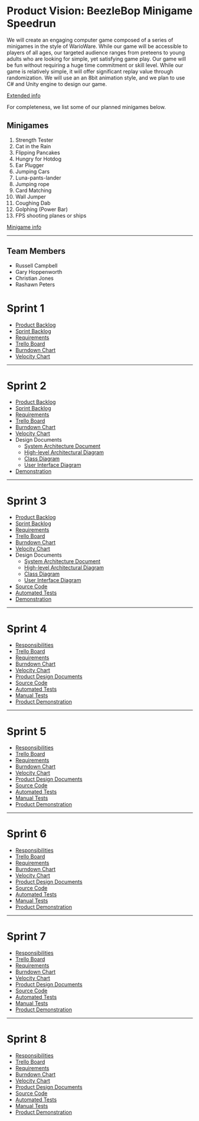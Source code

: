 # Product Vision: BeezleBop Minigame Speedrun
We will create an engaging computer game composed of a series of minigames in the style of WarioWare. While our game will be accessible to players of all ages, our targeted audience ranges from preteens to young adults who are looking for simple, yet satisfying game play. Our game will be fun without requiring a huge time commitment or skill level. While our game is relatively simple, it will offer significant replay value through randomization. We will use an an 8bit animation style, and we plan to use C# and Unity engine to design our game.

[Extended info](https://github.com/rashawnpeters/cop4331-group2/blob/master/Artifacts/product_vision.md)

For completeness, we list some of our planned minigames below.

## Minigames

1. Strength Tester
2. Cat in the Rain
3. Flipping Pancakes
4. Hungry for Hotdog
5. Ear Plugger
6. Jumping Cars
7. Luna-pants-lander
8. Jumping rope
9. Card Matching
10. Wall Jumper
11. Coughing Dab
12. Golphing (Power Bar)
13. FPS shooting planes or ships

[Minigame info](https://github.com/rashawnpeters/cop4331-group2/blob/master/Artifacts/Minigames.md)

---
## Team Members

- Russell Campbell
- Gary Hoppenworth
- Christian Jones
- Rashawn Peters

# Sprint 1

* [Product Backlog](https://github.com/rashawnpeters/cop4331-group2/blob/master/Artifacts/product_backlog.md)
* [Sprint Backlog](https://github.com/rashawnpeters/cop4331-group2/blob/master/Artifacts/sprint1_backlog.md)
* [Requirements](https://github.com/rashawnpeters/cop4331-group2/blob/master/Artifacts/sprint1_requirements.md)
* [Trello Board](https://trello.com/b/k14W6q1c/cop4331-group2)
* [Burndown Chart](https://docs.google.com/spreadsheets/d/18VUI8Ta6aBY3HgJH9A6JNLx4YcdEPwzw_UbUKSVFDfQ/edit?usp=sharing)
* [Velocity Chart](https://docs.google.com/spreadsheets/d/16ysRusBVkkAfoPKgARBptCvqvAWeJbdyo0cIgsfH7g4/edit?usp=sharing)

---

# Sprint 2

* [Product Backlog](https://github.com/rashawnpeters/cop4331-group2/blob/master/Artifacts/product_backlog.md)
* [Sprint Backlog](https://github.com/rashawnpeters/cop4331-group2/blob/master/Artifacts/sprint2_backlog.md)
* [Requirements](https://github.com/rashawnpeters/cop4331-group2/blob/master/Artifacts/sprint2_requirements.md)
* [Trello Board](https://trello.com/b/k14W6q1c/cop4331-group2)
* [Burndown Chart](https://docs.google.com/spreadsheets/d/1GYtfERSI4rJoO3p62OVhOv5eWVJH_H1caL8spRLaddA/edit?usp=sharing)
* [Velocity Chart](https://docs.google.com/spreadsheets/d/16ysRusBVkkAfoPKgARBptCvqvAWeJbdyo0cIgsfH7g4/edit?usp=sharing)
* Design Documents
    * [System Architecture Document](https://github.com/rashawnpeters/cop4331-group2/blob/master/Artifacts/architecture.md)
    * [High-level Architectural Diagram](https://github.com/rashawnpeters/cop4331-group2/blob/master/Artifacts/images/system_context_diagram.png)
    * [Class Diagram](https://github.com/rashawnpeters/cop4331-group2/blob/master/Artifacts/images/class_diagram.png)
    * [User Interface Diagram](https://github.com/rashawnpeters/cop4331-group2/blob/master/Artifacts/images/user_interface_document.png)
* [Demonstration](https://www.youtube.com/watch?v=qZ0OtF4D9u4)

---

# Sprint 3

* [Product Backlog](https://github.com/rashawnpeters/cop4331-group2/blob/master/Artifacts/product_backlog.md)
* [Sprint Backlog](https://github.com/rashawnpeters/cop4331-group2/blob/master/Artifacts/sprint3_backlog.md)
* [Requirements](https://github.com/rashawnpeters/cop4331-group2/blob/master/Artifacts/sprint3_requirements.md)
* [Trello Board](https://trello.com/b/k14W6q1c/cop4331-group2)
* [Burndown Chart](https://docs.google.com/spreadsheets/d/14KTDaSZzQPY1J2nu4uRfyVPcM_b75o-9f7X9l9Qz1D8/edit?usp=sharing)
* [Velocity Chart](https://docs.google.com/spreadsheets/d/16ysRusBVkkAfoPKgARBptCvqvAWeJbdyo0cIgsfH7g4/edit?usp=sharing)
* Design Documents
    * [System Architecture Document](https://github.com/rashawnpeters/cop4331-group2/blob/master/Artifacts/architecture.md)
    * [High-level Architectural Diagram](https://github.com/rashawnpeters/cop4331-group2/blob/master/Artifacts/images/system_context_diagram.png)
    * [Class Diagram](https://github.com/rashawnpeters/cop4331-group2/blob/master/Artifacts/images/class_diagram.png)
    * [User Interface Diagram](https://github.com/rashawnpeters/cop4331-group2/blob/master/Artifacts/images/user_interface_document.png)
* [Source Code](https://github.com/rashawnpeters/cop4331-group2/tree/master/Group2%20Project/Assets/Scripts)
* [Automated Tests](https://github.com/rashawnpeters/cop4331-group2/tree/master/Group2%20Project/Assets/Scripts/Editor/Tests)
* [Demonstration](https://youtu.be/DAAx6tH1RFs)


---

# Sprint 4

* [Responsibilities](https://github.com/rashawnpeters/cop4331-group2/blob/master/Artifacts/sprint4_responsibilities.md)
* [Trello Board](https://trello.com/b/k14W6q1c/cop4331-group2)
* [Requirements](https://github.com/rashawnpeters/cop4331-group2/blob/master/Artifacts/sprint4_requirements.md)
* [Burndown Chart](https://docs.google.com/spreadsheets/d/1X6e6EUzxTMkqY7Jb7QP2s6J0JiuM1amxs1V8YjBvA9Y/edit?usp=sharing)
* [Velocity Chart](https://docs.google.com/spreadsheets/d/16ysRusBVkkAfoPKgARBptCvqvAWeJbdyo0cIgsfH7g4/edit?usp=sharing)
* [Product Design Documents](https://github.com/rashawnpeters/cop4331-group2/blob/master/Artifacts/architecture.md)
* [Source Code](https://github.com/rashawnpeters/cop4331-group2/tree/master/Group2_Project/Assets/Scripts)
* [Automated Tests](https://github.com/rashawnpeters/cop4331-group2/tree/master/Group2_Project/Assets/Scripts/Editor/Tests)
* [Manual Tests](https://github.com/rashawnpeters/cop4331-group2/blob/master/Artifacts/manual_tests.md)
* [Product Demonstration](https://www.youtube.com/watch?v=Kwbb5Gpw6R4&feature=youtu.be)

---

# Sprint 5

* [Responsibilities](https://github.com/rashawnpeters/cop4331-group2/blob/master/Artifacts/sprint5_responsibilities.md)
* [Trello Board](https://trello.com/b/k14W6q1c/cop4331-group2)
* [Requirements](https://github.com/rashawnpeters/cop4331-group2/blob/master/Artifacts/sprint5_requirements.md)
* [Burndown Chart](https://docs.google.com/spreadsheets/d/1RybiI0Psudbo-2cAAUGRwE9dm73yLe1YUButHN9dZ34/edit#gid=0)
* [Velocity Chart](https://docs.google.com/spreadsheets/d/16ysRusBVkkAfoPKgARBptCvqvAWeJbdyo0cIgsfH7g4/edit?usp=sharing)
* [Product Design Documents](https://github.com/rashawnpeters/cop4331-group2/blob/master/Artifacts/architecture.md)
* [Source Code](https://github.com/rashawnpeters/cop4331-group2/tree/master/Group2_Project/Assets/Scripts)
* [Automated Tests](https://github.com/rashawnpeters/cop4331-group2/tree/master/Group2_Project/Assets/Scripts/Editor/Tests)
* [Manual Tests](https://github.com/rashawnpeters/cop4331-group2/blob/master/Artifacts/manual_tests.md)
* [Product Demonstration](https://www.youtube.com/watch?v=zNbPbpf4a7Q)

---

# Sprint 6

* [Responsibilities](https://github.com/rashawnpeters/cop4331-group2/blob/master/Artifacts/sprint6_responsibilities.md)
* [Trello Board](https://trello.com/b/k14W6q1c/cop4331-group2)
* [Requirements](https://github.com/rashawnpeters/cop4331-group2/blob/master/Artifacts/sprint6_requirements.md)
* [Burndown Chart](https://docs.google.com/spreadsheets/d/1QS9EIM-XyYKoea-XucRuneyaaMf6g0S0ya-eustgRU8/edit?usp=sharing)
* [Velocity Chart](https://docs.google.com/spreadsheets/d/16ysRusBVkkAfoPKgARBptCvqvAWeJbdyo0cIgsfH7g4/edit?usp=sharing)
* [Product Design Documents](https://github.com/rashawnpeters/cop4331-group2/blob/master/Artifacts/architecture.md)
* [Source Code](https://github.com/rashawnpeters/cop4331-group2/tree/master/Group2_Project/Assets/Scripts)
* [Automated Tests](https://github.com/rashawnpeters/cop4331-group2/tree/master/Group2_Project/Assets/Scripts/Editor/Tests)
* [Manual Tests](https://github.com/rashawnpeters/cop4331-group2/blob/master/Artifacts/manual_tests.md)
* [Product Demonstration](https://www.youtube.com/watch?v=JTOvPjJK4rs)

---

# Sprint 7

* [Responsibilities](https://github.com/rashawnpeters/cop4331-group2/blob/master/Artifacts/sprint7_responsibilities.md)
* [Trello Board](https://trello.com/b/k14W6q1c/cop4331-group2)
* [Requirements](https://github.com/rashawnpeters/cop4331-group2/blob/master/Artifacts/sprint7_requirements.md)
* [Burndown Chart](https://docs.google.com/spreadsheets/d/1oOn3rZ_F9EeanHO6YvspoGUMCAvVLfd9q3brTwsXomI/edit?usp=sharing)
* [Velocity Chart](https://docs.google.com/spreadsheets/d/16ysRusBVkkAfoPKgARBptCvqvAWeJbdyo0cIgsfH7g4/edit?usp=sharing)
* [Product Design Documents](https://github.com/rashawnpeters/cop4331-group2/blob/master/Artifacts/architecture.md)
* [Source Code](https://github.com/rashawnpeters/cop4331-group2/tree/master/Group2_Project/Assets/Scripts)
* [Automated Tests](https://github.com/rashawnpeters/cop4331-group2/tree/master/Group2_Project/Assets/Scripts/Editor/Tests)
* [Manual Tests](https://github.com/rashawnpeters/cop4331-group2/blob/master/Artifacts/manual_tests.md)
* [Product Demonstration](https://www.youtube.com/watch?v=fXpZ9M4BJOU)

---

# Sprint 8

* [Responsibilities](https://github.com/rashawnpeters/cop4331-group2/blob/master/Artifacts/sprint8_responsibilities.md)
* [Trello Board](https://trello.com/b/k14W6q1c/cop4331-group2)
* [Requirements](https://github.com/rashawnpeters/cop4331-group2/blob/master/Artifacts/sprint8_requirements.md)
* [Burndown Chart](https://docs.google.com/spreadsheets/d/1GPfOLaDWErHPPgMK8R8yo8gLeCCrQK4fG5T2IOB49Lg/edit?usp=sharing)
* [Velocity Chart](https://docs.google.com/spreadsheets/d/16ysRusBVkkAfoPKgARBptCvqvAWeJbdyo0cIgsfH7g4/edit?usp=sharing)
* [Product Design Documents](https://github.com/rashawnpeters/cop4331-group2/blob/master/Artifacts/architecture.md)
* [Source Code](https://github.com/rashawnpeters/cop4331-group2/tree/master/Group2_Project/Assets/Scripts)
* [Automated Tests](https://github.com/rashawnpeters/cop4331-group2/tree/master/Group2_Project/Assets/Scripts/Editor/Tests)
* [Manual Tests](https://github.com/rashawnpeters/cop4331-group2/blob/master/Artifacts/manual_tests.md)
* [Product Demonstration]()

